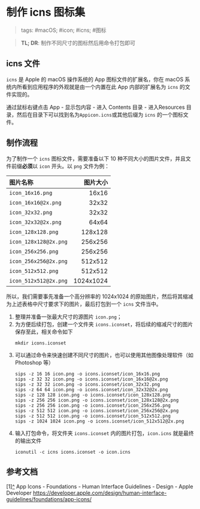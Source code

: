 # 制作 icns 图标集

> tags: #macOS; #icon; #icns; #图标

> **TL; DR**: 制作不同尺寸的图标然后用命令打包即可

## icns 文件

`icns` 是 Apple 的 macOS 操作系统的 App 图标文件的扩展名，你在 macOS 系统内所看到应用程序的外观就是由一个内置在此 App 内部的扩展名为 `icns` 的文件实现的。

通过鼠标右键点击 App - 显示包内容 - 进入 Contents 目录 - 进入Resources 目录，然后在目录下可以找到名为`Appicon.icns`或其他后缀为 `icns` 的一个图标文件。

## 制作流程

为了制作一个 `icns` 图标文件，需要准备以下 10 种不同大小的图片文件，并且文件前缀**必须**以 `icon` 开头。以 `png` 文件为例：

| 图片名称              |  图片大小 |
| :-------------------- | --------: |
| `icon_16x16.png`      |     16x16 |
| `icon_16x16@2x.png`   |     32x32 |
| `icon_32x32.png`      |     32x32 |
| `icon_32x32@2x.png`   |     64x64 |
| `icon_128x128.png`    |   128x128 |
| `icon_128x128@2x.png` |   256x256 |
| `icon_256x256.png`    |   256x256 |
| `icon_256x256@2x.png` |   512x512 |
| `icon_512x512.png`    |   512x512 |
| `icon_512x512@2x.png` | 1024x1024 |

所以，我们需要事先准备一个高分辨率的 1024x1024 的原始图片，然后将其缩减为上述表格中尺寸要求下的图片，最后打包到一个 `icns` 文件当中。

1. 整理并准备一张最大尺寸的源图片 `icon.png`；
2. 为方便后续打包，创建一个文件夹 `icons.iconset`，将后续的缩减尺寸的图片保存至此，相关命令如下
    ```shell
    mkdir icons.iconset
    ```
3. 可以通过命令来快速创建不同尺寸的图片，也可以使用其他图像处理软件（如 Photoshop 等）
    ```shell
    sips -z 16 16 icon.png -o icons.iconset/icon_16x16.png
    sips -z 32 32 icon.png -o icons.iconset/icon_16x16@2x.png
    sips -z 32 32 icon.png -o icons.iconset/icon_32x32.png
    sips -z 64 64 icon.png -o icons.iconset/icon_32x32@2x.png
    sips -z 128 128 icon.png -o icons.iconset/icon_128x128.png
    sips -z 256 256 icon.png -o icons.iconset/icon_128x128@2x.png
    sips -z 256 256 icon.png -o icons.iconset/icon_256x256.png
    sips -z 512 512 icon.png -o icons.iconset/icon_256x256@2x.png
    sips -z 512 512 icon.png -o icons.iconset/icon_512x512.png
    sips -z 1024 1024 icon.png -o icons.iconset/icon_512x512@2x.png
    ```
4. 输入打包命令，将文件夹 `icons.iconset` 内的图片打包，`icon.icns` 就是最终的输出文件
    ```shell
    iconutil -c icns icons.iconset -o icon.icns
    ```


## 参考文档

<a name="ref1">\[1\]</a>[^](#rref1) App Icons - Foundations - Human Interface Guidelines - Design - Apple Developer <https://developer.apple.com/design/human-interface-guidelines/foundations/app-icons/>
